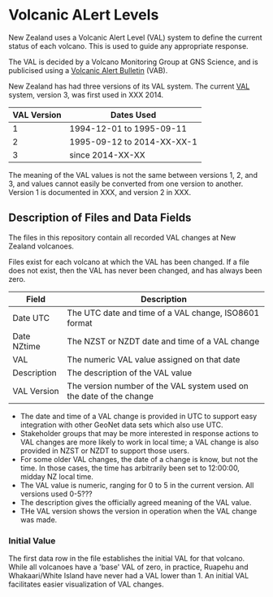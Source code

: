 # Volcanic ALert Levels

New Zealand uses a Volcanic Alert Level (VAL) system to define the current status of each volcano. This is used to guide any appropriate response.

The VAL is decided by a Volcano Monitoring Group at GNS Science, and is publicised using a [Volcanic Alert Bulletin](https://www.geonet.org.nz/volcano/vab/) (VAB).

New Zealand has had three versions of its VAL system. The current [VAL](https://www.geonet.org.nz/about/volcano/val) system, version 3, was first used in XXX 2014.

| VAL Version | Dates Used |
| --- | --- |
| 1 | 1994-12-01 to 1995-09-11 |
| 2 | 1995-09-12 to 2014-XX-XX-1 |
| 3 | since 2014-XX-XX |

The meaning of the VAL values is not the same between versions 1, 2, and 3, and values cannot easily be converted from one version to another. 
Version 1 is documented in XXX, and version 2  in XXX.

## Description of Files and Data Fields

The files in this repository contain all recorded VAL changes at New Zealand volcanoes.

Files exist for each volcano at which the VAL has been changed. If a file does not exist, then the VAL has never been changed, and has always been zero.

| Field | Description |
| --- | --- |
| Date UTC | The UTC date and time of a VAL change, ISO8601 format |
| Date NZtime | The NZST or NZDT date and time of a VAL change |
| VAL | The numeric VAL value assigned on that date |
| Description | The description of the VAL value |
| VAL Version | The version number of the VAL system used on the date of the change |

- The date and time of a VAL change is provided in UTC to support easy integration with other GeoNet data sets which also use UTC. 
- Stakeholder groups that may be more interested in response actions to VAL changes are more likely to work in local time; a VAL change is also provided in NZST or NZDT to support those users.
- For some older VAL changes, the date of a change is know, but not the time. In those cases, the time has arbitrarily been set to 12:00:00, midday NZ local time.
- The VAL value is numeric, ranging for 0 to 5 in the current version. All versions used 0-5???
- The description gives the officially agreed meaning of the VAL value.
- THe VAL version shows the version in operation when the VAL change was made.

### Initial Value
The first data row in the file establishes the initial VAL for that volcano. While all volcanoes have a 'base' VAL of zero, in practice, Ruapehu and Whakaari/White Island have never had a VAL lower than 1.
An initial VAL facilitates easier visualization of VAL changes.

